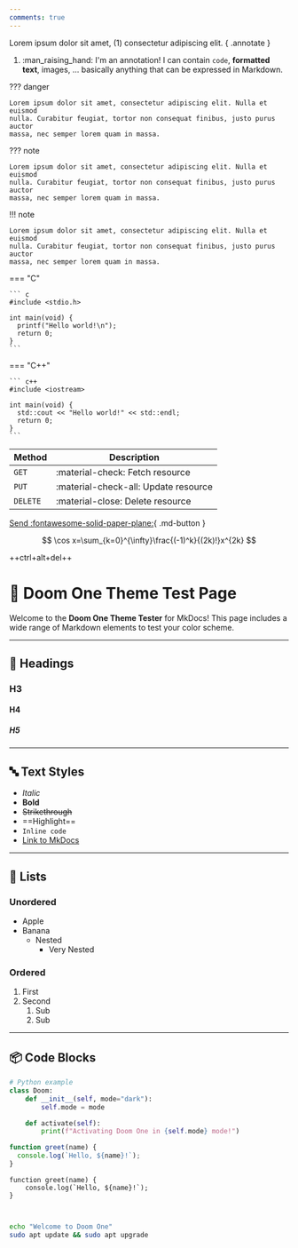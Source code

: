 ```yaml
---
comments: true
---
```


Lorem ipsum dolor sit amet, (1) consectetur adipiscing elit.
{ .annotate }

1.  :man_raising_hand: I'm an annotation! I can contain `code`, **formatted
    text**, images, ... basically anything that can be expressed in Markdown.

??? danger

    Lorem ipsum dolor sit amet, consectetur adipiscing elit. Nulla et euismod
    nulla. Curabitur feugiat, tortor non consequat finibus, justo purus auctor
    massa, nec semper lorem quam in massa.

??? note

    Lorem ipsum dolor sit amet, consectetur adipiscing elit. Nulla et euismod
    nulla. Curabitur feugiat, tortor non consequat finibus, justo purus auctor
    massa, nec semper lorem quam in massa.

!!! note

    Lorem ipsum dolor sit amet, consectetur adipiscing elit. Nulla et euismod
    nulla. Curabitur feugiat, tortor non consequat finibus, justo purus auctor
    massa, nec semper lorem quam in massa.

=== "C"

    ``` c
    #include <stdio.h>

    int main(void) {
      printf("Hello world!\n");
      return 0;
    }
    ```

=== "C++"

    ``` c++
    #include <iostream>

    int main(void) {
      std::cout << "Hello world!" << std::endl;
      return 0;
    }
    ```

| Method   | Description                          |
| -------- | ------------------------------------ |
| `GET`    | :material-check: Fetch resource      |
| `PUT`    | :material-check-all: Update resource |
| `DELETE` | :material-close: Delete resource     |

[Send :fontawesome-solid-paper-plane:](#){ .md-button }

$$
\cos x=\sum_{k=0}^{\infty}\frac{(-1)^k}{(2k)!}x^{2k}
$$

++ctrl+alt+del++

# 🧪 Doom One Theme Test Page

Welcome to the **Doom One Theme Tester** for MkDocs! This page includes a wide range of Markdown elements to test your color scheme.

---

## 📝 Headings

### H3

#### H4

##### H5

---

## 🔤 Text Styles

- _Italic_
- **Bold**
- ~~Strikethrough~~
- ==Highlight==
- `Inline code`
- [Link to MkDocs](https://www.mkdocs.org)

---

## 🔢 Lists

### Unordered

- Apple
- Banana
  - Nested
    - Very Nested

### Ordered

1. First
2. Second
   1. Sub
   2. Sub

---

## 📦 Code Blocks

```python
# Python example
class Doom:
    def __init__(self, mode="dark"):
        self.mode = mode

    def activate(self):
        print(f"Activating Doom One in {self.mode} mode!")
```

```ts
function greet(name) {
  console.log(`Hello, ${name}!`);
}
```

```Js
function greet(name) {
    console.log(`Hello, ${name}!`);
}



```

```sh
echo "Welcome to Doom One"
sudo apt update && sudo apt upgrade


```
